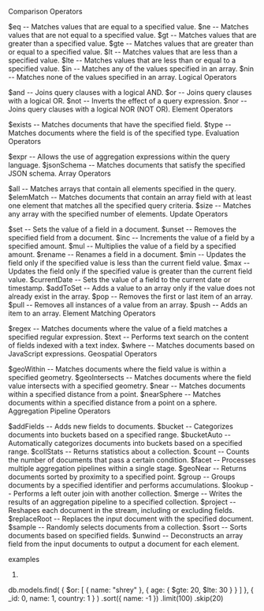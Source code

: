 Comparison Operators


$eq -- Matches values that are equal to a specified value.
$ne -- Matches values that are not equal to a specified value.
$gt -- Matches values that are greater than a specified value.
$gte -- Matches values that are greater than or equal to a specified value.
$lt -- Matches values that are less than a specified value.
$lte -- Matches values that are less than or equal to a specified value.
$in -- Matches any of the values specified in an array.
$nin -- Matches none of the values specified in an array.
Logical Operators


$and -- Joins query clauses with a logical AND.
$or -- Joins query clauses with a logical OR.
$not -- Inverts the effect of a query expression.
$nor -- Joins query clauses with a logical NOR (NOT OR).
Element Operators


$exists -- Matches documents that have the specified field.
$type -- Matches documents where the field is of the specified type.
Evaluation Operators


$expr -- Allows the use of aggregation expressions within the query language.
$jsonSchema -- Matches documents that satisfy the specified JSON schema.
Array Operators


$all -- Matches arrays that contain all elements specified in the query.
$elemMatch -- Matches documents that contain an array field with at least one element that matches all the specified query criteria.
$size -- Matches any array with the specified number of elements.
Update Operators


$set -- Sets the value of a field in a document.
$unset -- Removes the specified field from a document.
$inc -- Increments the value of a field by a specified amount.
$mul -- Multiplies the value of a field by a specified amount.
$rename -- Renames a field in a document.
$min -- Updates the field only if the specified value is less than the current field value.
$max -- Updates the field only if the specified value is greater than the current field value.
$currentDate -- Sets the value of a field to the current date or timestamp.
$addToSet -- Adds a value to an array only if the value does not already exist in the array.
$pop -- Removes the first or last item of an array.
$pull -- Removes all instances of a value from an array.
$push -- Adds an item to an array.
Element Matching Operators


$regex -- Matches documents where the value of a field matches a specified regular expression.
$text -- Performs text search on the content of fields indexed with a text index.
$where -- Matches documents based on JavaScript expressions.
Geospatial Operators


$geoWithin -- Matches documents where the field value is within a specified geometry.
$geoIntersects -- Matches documents where the field value intersects with a specified geometry.
$near -- Matches documents within a specified distance from a point.
$nearSphere -- Matches documents within a specified distance from a point on a sphere.
Aggregation Pipeline Operators


$addFields -- Adds new fields to documents.
$bucket -- Categorizes documents into buckets based on a specified range.
$bucketAuto -- Automatically categorizes documents into buckets based on a specified range.
$collStats -- Returns statistics about a collection.
$count -- Counts the number of documents that pass a certain condition.
$facet -- Processes multiple aggregation pipelines within a single stage.
$geoNear -- Returns documents sorted by proximity to a specified point.
$group -- Groups documents by a specified identifier and performs accumulations.
$lookup -- Performs a left outer join with another collection.
$merge -- Writes the results of an aggregation pipeline to a specified collection.
$project -- Reshapes each document in the stream, including or excluding fields.
$replaceRoot -- Replaces the input document with the specified document.
$sample -- Randomly selects documents from a collection.
$sort -- Sorts documents based on specified fields.
$unwind -- Deconstructs an array field from the input documents to output a document for each element.


examples

1)

db.models.find(
    {
        $or: [
            { name: "shrey" },
            { age: { $gte: 20, $lte: 30 } }
        ]
    },
    { _id: 0, name: 1, country: 1 }
)
.sort({ name: -1 })
.limit(100)
.skip(20)